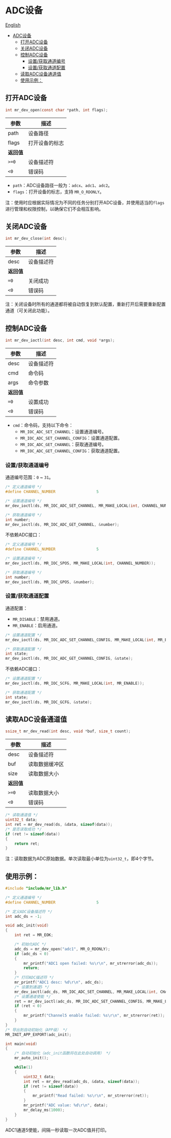 # ADC设备

[English](adc_EN.md)

<!-- TOC -->
* [ADC设备](#adc设备)
  * [打开ADC设备](#打开adc设备)
  * [关闭ADC设备](#关闭adc设备)
  * [控制ADC设备](#控制adc设备)
    * [设置/获取通道编号](#设置获取通道编号)
    * [设置/获取通道配置](#设置获取通道配置)
  * [读取ADC设备通道值](#读取adc设备通道值)
  * [使用示例：](#使用示例)
<!-- TOC -->

## 打开ADC设备

```c
int mr_dev_open(const char *path, int flags);
```

| 参数      | 描述      |
|---------|---------|
| path    | 设备路径    |
| flags   | 打开设备的标志 |
| **返回值** |         |
| `>=0`   | 设备描述符   |
| `<0`    | 错误码     |

- `path`：ADC设备路径一般为：`adcx`、`adc1`、`adc2`。
- `flags`：打开设备的标志，支持 `MR_O_RDONLY`。

注：使用时应根据实际情况为不同的任务分别打开ADC设备，并使用适当的`flags`进行管理和权限控制，以确保它们不会相互影响。

## 关闭ADC设备

```c
int mr_dev_close(int desc);
```

| 参数      | 描述    |
|---------|-------|
| desc    | 设备描述符 |
| **返回值** |       |
| `=0`    | 关闭成功  |
| `<0`    | 错误码   |

注：关闭设备时所有的通道都将被自动恢复到默认配置，重新打开后需要重新配置通道（可关闭此功能）。

## 控制ADC设备

```c
int mr_dev_ioctl(int desc, int cmd, void *args);
```

| 参数      | 描述    |
|---------|-------|
| desc    | 设备描述符 |
| cmd     | 命令码   |
| args    | 命令参数  |
| **返回值** |       |
| `=0`    | 设置成功  |
| `<0`    | 错误码   |

- `cmd`：命令码，支持以下命令：
    - `MR_IOC_ADC_SET_CHANNEL`：设置通道编号。
    - `MR_IOC_ADC_SET_CHANNEL_CONFIG`：设置通道配置。
    - `MR_IOC_ADC_GET_CHANNEL`：获取通道编号。
    - `MR_IOC_ADC_GET_CHANNEL_CONFIG`：获取通道配置。

### 设置/获取通道编号

通道编号范围：`0` ~ `31`。

```c
/* 定义通道编号 */
#define CHANNEL_NUMBER                  5

/* 设置通道编号 */
mr_dev_ioctl(ds, MR_IOC_ADC_SET_CHANNEL, MR_MAKE_LOCAL(int, CHANNEL_NUMBER));

/* 获取通道编号 */
int number;
mr_dev_ioctl(ds, MR_IOC_ADC_GET_CHANNEL, &number);
```

不依赖ADC接口：

```c
/* 定义通道编号 */
#define CHANNEL_NUMBER                  5

/* 设置通道编号 */
mr_dev_ioctl(ds, MR_IOC_SPOS, MR_MAKE_LOCAL(int, CHANNEL_NUMBER));

/* 获取通道编号 */
int number;
mr_dev_ioctl(ds, MR_IOC_GPOS, &number);
```

### 设置/获取通道配置

通道配置：

- `MR_DISABLE`：禁用通道。
- `MR_ENABLE`：启用通道。

```c
/* 设置通道配置 */
mr_dev_ioctl(ds, MR_IOC_ADC_SET_CHANNEL_CONFIG, MR_MAKE_LOCAL(int, MR_ENABLE));

/* 获取通道配置 */
int state;
mr_dev_ioctl(ds, MR_IOC_ADC_GET_CHANNEL_CONFIG, &state);
```

不依赖ADC接口：

```c
/* 设置通道配置 */
mr_dev_ioctl(ds, MR_IOC_SCFG, MR_MAKE_LOCAL(int, MR_ENABLE));

/* 获取通道配置 */
int state;
mr_dev_ioctl(ds, MR_IOC_GCFG, &state);
```

## 读取ADC设备通道值

```c
ssize_t mr_dev_read(int desc, void *buf, size_t count);
```

| 参数      | 描述      |
|---------|---------|
| desc    | 设备描述符   |
| buf     | 读取数据缓冲区 |
| size    | 读取数据大小  |
| **返回值** |         |
| `>=0`   | 读取数据大小  |
| `<0`    | 错误码     |

```c
/* 读取通道值 */
uint32_t data;
int ret = mr_dev_read(ds, &data, sizeof(data));
/* 是否读取成功 */
if (ret != sizeof(data))
{
    return ret;
}
```

注：读取数据为ADC原始数据。单次读取最小单位为`uint32_t`，即4个字节。

## 使用示例：

```c
#include "include/mr_lib.h"

/* 定义通道编号 */
#define CHANNEL_NUMBER                  5

/* 定义ADC设备描述符 */
int adc_ds = -1;

void adc_init(void)
{
    int ret = MR_EOK;

    /* 初始化ADC */
    adc_ds = mr_dev_open("adc1", MR_O_RDONLY);
    if (adc_ds < 0)
    {
        mr_printf("ADC1 open failed: %s\r\n", mr_strerror(adc_ds));
        return;
    }
    /* 打印ADC描述符 */
    mr_printf("ADC1 desc: %d\r\n", adc_ds);
    /* 设置到通道5 */
    mr_dev_ioctl(adc_ds, MR_IOC_ADC_SET_CHANNEL, MR_MAKE_LOCAL(int, CHANNEL_NUMBER));
    /* 设置通道使能 */
    ret = mr_dev_ioctl(adc_ds, MR_IOC_ADC_SET_CHANNEL_CONFIG, MR_MAKE_LOCAL(int, MR_ENABLE));
    if (ret < 0)
    {
        mr_printf("Channel5 enable failed: %s\r\n", mr_strerror(ret));
    }
}
/* 导出到自动初始化（APP级） */
MR_INIT_APP_EXPORT(adc_init);

int main(void)
{
    /* 自动初始化（adc_init函数将在此处自动调用） */
    mr_auto_init();

    while(1)
    {
        uint32_t data;
        int ret = mr_dev_read(adc_ds, &data, sizeof(data));
        if (ret != sizeof(data))
        {
            mr_printf("Read failed: %s\r\n", mr_strerror(ret));
        }
        mr_printf("ADC value: %d\r\n", data);
        mr_delay_ms(1000);
    }
}
```

ADC1通道5使能，间隔一秒读取一次ADC值并打印。
